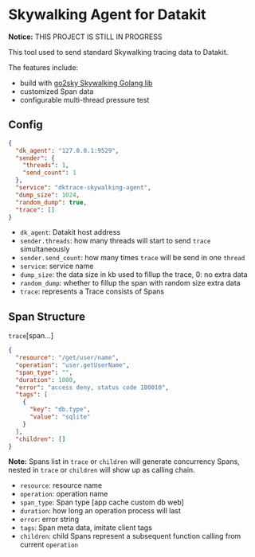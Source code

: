 # Skywalking Agent for Datakit

**Notice:** THIS PROJECT IS STILL IN PROGRESS

This tool used to send standard Skywalking tracing data to Datakit.

The features include:

- build with [go2sky Skywalking Golang lib](https://github.com/SkyAPM/go2sky)
- customized Span data
- configurable multi-thread pressure test

## Config

```json
{
  "dk_agent": "127.0.0.1:9529",
  "sender": {
    "threads": 1,
    "send_count": 1
  },
  "service": "dktrace-skywalking-agent",
  "dump_size": 1024,
  "random_dump": true,
  "trace": []
}
```

- `dk_agent`: Datakit host address
- `sender.threads`: how many threads will start to send `trace` simultaneously
- `sender.send_count`: how many times `trace` will be send in one `thread`
- `service`: service name
- `dump_size`: the data size in kb used to fillup the trace, 0: no extra data
- `random_dump`: whether to fillup the span with random size extra data
- `trace`: represents a Trace consists of Spans

## Span Structure

`trace`\[span...\]

```json
{
  "resource": "/get/user/name",
  "operation": "user.getUserName",
  "span_type": "",
  "duration": 1000,
  "error": "access deny, status code 100010",
  "tags": [
    {
      "key": "db.type",
      "value": "sqlite"
    }
  ],
  "children": []
}
```

**Note:** Spans list in `trace` or `children` will generate concurrency Spans, nested in `trace` or `children` will show up as calling chain.

- `resource`: resource name
- `operation`: operation name
- `span_type`: Span type [app cache custom db web]
- `duration`: how long an operation process will last
- `error`: error string
- `tags`: Span meta data, imitate client tags
- `children`: child Spans represent a subsequent function calling from current `operation`
